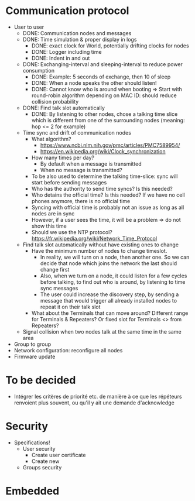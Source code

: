 # Communication protocol
- User to user
  - DONE: Communication nodes and messages
  - DONE: Time simulation & proper display in logs
    - DONE: exact clock for World, potentially drifting clocks for nodes
    - DONE: Logger including time
    - DONE: Indent in and out
  - DONE: Exchanging-interval and sleeping-interval to reduce power consumption
    - DONE: Example: 5 seconds of exchange, then 10 of sleep
    - DONE: When a node speaks the other should listen!
    - DONE: Cannot know who is around when booting => Start with round-robin algorithm depending on MAC ID: should reduce collision probability
  - DONE: Find talk slot automatically 
    - DONE: By listening to other nodes, chose a talking time slice which is different from one of the surrounding nodes (meaning: hop <= 2 for example)
  - Time sync and drift of communication nodes
    - What algorithm?
      - https://www.ncbi.nlm.nih.gov/pmc/articles/PMC7589954/
      - https://en.wikipedia.org/wiki/Clock_synchronization
    - How many times per day?
      - By default when a message is transmitted
      - When no message is transmitted?
    - To be also used to determine the talking time-slice: sync will start before sending messages
    - Who has the authority to send time syncs? Is this needed?
    - Who detains the official time? Is this needed? If we have no cell phones anymore, there is no official time
    - Syncing with official time is probably not an issue as long as all nodes are in sync
    - However, if a user sees the time, it will be a problem => do not show this time
    - Should we use the NTP protocol? https://fr.wikipedia.org/wiki/Network_Time_Protocol
  - Find talk slot automatically without have existing ones to change
    - Have the minimum number of nodes to change timeslot. 
      - In reality, we will turn on a node, then another one. So we can decide that node which joins the network the last should change first
      - Also, when we turn on a node, it could listen for a few cycles before talking, to find out who is around, by listening to time sync messages
      - The user could increase the discovery step, by sending a message that would trigger all already installed nodes to repeat it on their talk slot
    - What about the Terminals that can move around? Different range for Terminals & Repeaters? Or fixed slot for Terminals <> from Repeaters?
  - Signal collision when two nodes talk at the same time in the same area
- Group to group
- Network configuration: reconfigure all nodes
- Firmware update

# To be decided
- Intégrer les critères de priorité etc. de manière à ce que les répéteurs renvoient plus souvent, ou qu'il y ait une demande d'acknowledge

# Security
- Specifications!
  - User security
    - Create user certificate
    - Create new
  - Groups security

# Embedded
